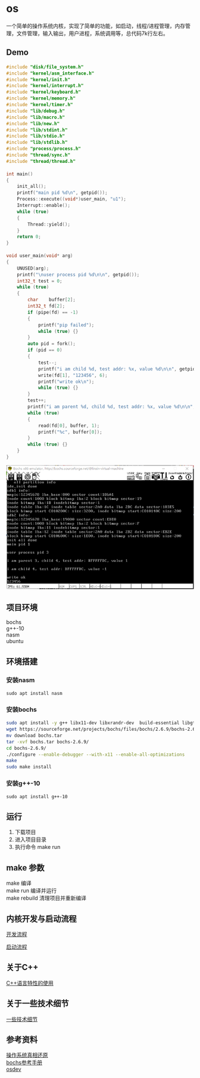 # os

一个简单的操作系统内核，实现了简单的功能，如启动，线程/进程管理，内存管理，文件管理，输入输出，用户进程，系统调用等，总代码7k行左右。


## Demo
```c++
#include "disk/file_system.h"
#include "kernel/asm_interface.h"
#include "kernel/init.h"
#include "kernel/interrupt.h"
#include "kernel/keyboard.h"
#include "kernel/memory.h"
#include "kernel/timer.h"
#include "lib/debug.h"
#include "lib/macro.h"
#include "lib/new.h"
#include "lib/stdint.h"
#include "lib/stdio.h"
#include "lib/stdlib.h"
#include "process/process.h"
#include "thread/sync.h"
#include "thread/thread.h"

int main()
{
    init_all();
    printf("main pid %d\n", getpid());
    Process::execute((void*)user_main, "u1");
    Interrupt::enable();
    while (true)
    {
        Thread::yield();
    }
    return 0;
}

void user_main(void* arg)
{
    UNUSED(arg);
    printf("\nuser process pid %d\n\n", getpid());
    int32_t test = 0;
    while (true)
    {
        char    buffer[2];
        int32_t fd[2];
        if (pipe(fd) == -1)
        {
            printf("pip failed");
            while (true) {}
        }
        auto pid = fork();
        if (pid == 0)
        {
            test--;
            printf("i am child %d, test addr: %x, value %d\n\n", getpid(), &test, test);
            write(fd[1], "123456", 6);
            printf("write ok\n");
            while (true) {}
        }
        test++;
        printf("i am parent %d, child %d, test addr: %x, value %d\n\n", getpid(), pid, &test, test);
        while (true)
        {
            read(fd[0], buffer, 1);
            printf("%c", buffer[0]);
        }
        while (true) {}
    }
} 
```
![GitHub](https://github.com/linxin8/OS/blob/master/demo.png "demo")

## 项目环境

bochs  
g++-10  
nasm  
ubuntu  

## 环境搭建

### 安装nasm
```
sudo apt install nasm
```

### 安装bochs

```sh
sudo apt install -y g++ libx11-dev libxrandr-dev  build-essential libgtk2.0-dev libreadline-dev libcanberra-gtk-module
wget https://sourceforge.net/projects/bochs/files/bochs/2.6.9/bochs-2.6.9.tar.gz/download
mv download bochs.tar
tar -xvf bochs.tar bochs-2.6.9/
cd bochs-2.6.9/
./configure --enable-debugger --with-x11 --enable-all-optimizations
make
sudo make install
```

### 安装g++-10
```
sudo apt install g++-10
```

## 运行
 
1. 下载项目  
2. 进入项目目录  
3. 执行命令 make run  

## make 参数

make 编译  
make run 编译并运行  
make rebuild 清理项目并重新编译

## 内核开发与启动流程

[开发流程](https://github.com/linxin8/os/blob/master/development.md)

[启动流程](https://github.com/linxin8/os/blob/master/boot.md)
 
## 关于C++

[C++语言特性的使用](https://github.com/linxin8/os/blob/master/cpp_feature_list.md)  

## 关于一些技术细节

[一些技术细节](https://github.com/linxin8/os/blob/master/note.md)

## 参考资料

[操作系统真相还原](https://book.douban.com/subject/26745156/)  
[bochs参考手册](http://bochs.sourceforge.net/doc/docbook/user/index.html)  
[osdev](https://wiki.osdev.org)
